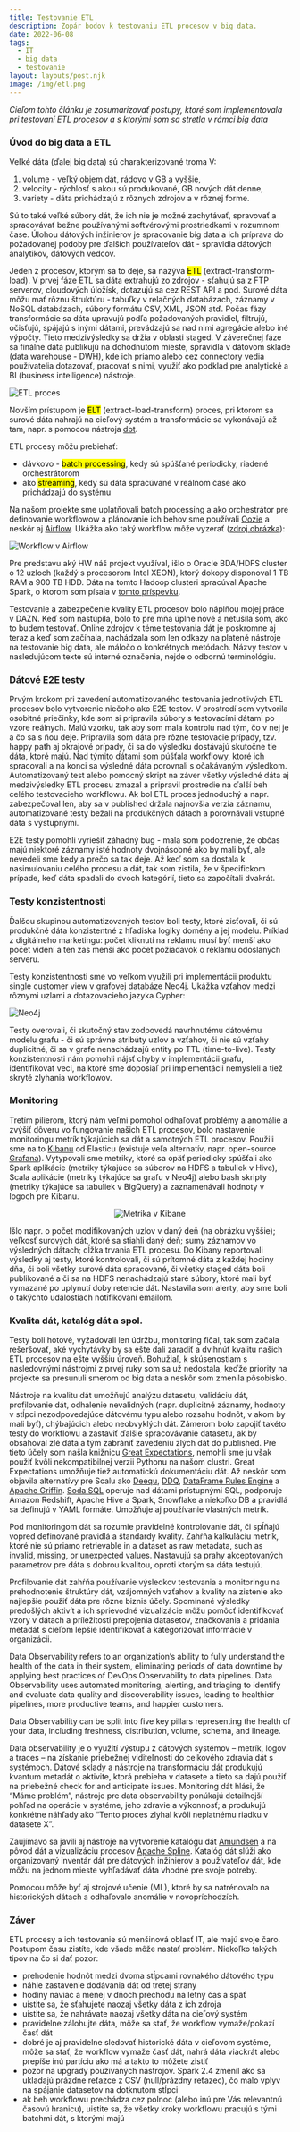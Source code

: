 ```yaml
---
title: Testovanie ETL
description: Zopár bodov k testovaniu ETL procesov v big data.
date: 2022-06-08
tags:
  - IT
  - big data
  - testovanie
layout: layouts/post.njk
image: /img/etl.png
---
```


*Cieľom tohto článku je zosumarizovať postupy, ktoré som implementovala pri testovaní ETL procesov a s ktorými som sa stretla v rámci big data*

### Úvod do big data a ETL
Veľké dáta (ďalej big data) sú charakterizované troma V:
1. volume - veľký objem dát, rádovo v GB a vyššie,
2. velocity - rýchlosť s akou sú produkované, GB nových dát denne,
3. variety - dáta prichádzajú z rôznych zdrojov a v rôznej forme.

Sú to také veľké súbory dát, že ich nie je možné zachytávať, spravovať a spracovávať bežne používanými softvérovými prostriedkami v rozumnom čase.
Úlohou dátových inžinierov je spracovanie big data a ich príprava do požadovanej podoby pre ďalších používateľov dát - spravidla dátových analytikov, dátových vedcov.

Jeden z procesov, ktorým sa to deje, sa nazýva <mark>ETL</mark> (extract-transform-load).
V prvej fáze ETL sa dáta extrahujú zo zdrojov - sťahujú sa z FTP serverov, cloudových úložísk, dotazujú sa cez REST API a pod. Surové dáta môžu mať rôznu štruktúru - tabuľky v relačných databázach, záznamy v NoSQL databázach, súbory formátu CSV, XML, JSON atď.
Počas fázy transformácie sa dáta upravujú podľa požadovaných pravidiel, filtrujú, očisťujú, spájajú s inými dátami, prevádzajú sa nad nimi agregácie alebo iné výpočty. Tieto medzivýsledky sa držia v oblasti staged.
V záverečnej fáze sa finálne dáta publikujú na dohodnutom mieste, spravidla v dátovom sklade (data warehouse - DWH), kde ich priamo alebo cez connectory vedia používatelia dotazovať, pracovať s nimi, využiť ako podklad pre analytické a BI (business intelligence) nástroje.

![ETL proces](/img/etl.png)

Novším prístupom je <mark>ELT</mark> (extract-load-transform) proces, pri ktorom sa surové dáta nahrajú na cieľový systém a transformácie sa vykonávajú až tam, napr. s pomocou nástroja [dbt](https://www.getdbt.com).

ETL procesy môžu prebiehať:
 - dávkovo - <mark>batch processing</mark>, kedy sú spúšťané periodicky, riadené orchestrátorom
 - ako <mark>streaming</mark>, kedy sú dáta spracúvané v reálnom čase ako prichádzajú do systému

Na našom projekte sme uplatňovali batch processing a ako orchestrátor pre definovanie workflowow a plánovanie ich behov sme používali [Oozie](https://oozie.apache.org) a neskôr aj [Airflow](https://airflow.apache.org). Ukážka ako taký workflow môže vyzerať ([zdroj obrázka](https://www.aakashpydi.com/jetstream-architecture/)):

![Workflow v Airflow](/img/airflow.png)

Pre predstavu aký HW náš projekt využíval, išlo o Oracle BDA/HDFS cluster o 12 uzloch (každý s procesorom Intel XEON), ktorý dokopy disponoval 1 TB RAM a 900 TB HDD. Dáta na tomto Hadoop clusteri spracúval Apache Spark, o ktorom som písala v [tomto príspevku](/posts/spark).

Testovanie a zabezpečenie kvality ETL procesov bolo náplňou mojej práce v DAZN. Keď som nastúpila, bolo to pre mňa úplne nové a netušila som, ako to budem testovať. Online zdrojov k téme testovania dát je poskromne aj teraz a keď som začínala, nachádzala som len odkazy na platené nástroje na testovanie big data, ale máločo o konkrétnych metódach. Názvy testov v nasledujúcom texte sú interné označenia, nejde o odbornú terminológiu.

### Dátové E2E testy
Prvým krokom pri zavedení automatizovaného testovania jednotlivých ETL procesov bolo vytvorenie niečoho ako E2E testov. V prostredí som vytvorila osobitné priečinky, kde som si pripravila súbory s testovacími dátami po vzore reálnych. Malú vzorku, tak aby som mala kontrolu nad tým, čo v nej je a čo sa s ňou deje. Pripravila som dáta pre rôzne testovacie prípady, tzv. happy path aj okrajové prípady, či sa do výsledku dostávajú skutočne tie dáta, ktoré majú.
Nad týmito dátami som púšťala workflowy, ktoré ich spracovali a na konci sa výsledné dáta porovnali s očakávaným výsledkom. Automatizovaný test alebo pomocný skript na záver všetky výsledné dáta aj medzivýsledky ETL procesu zmazal a pripravil prostredie na ďalší beh celého testovacieho workflowu.
Ak bol ETL proces jednoduchý a napr. zabezpečoval len, aby sa v published držala najnovšia verzia záznamu, automatizované testy bežali na produkčných dátach a porovnávali vstupné dáta s výstupnými.

E2E testy pomohli vyriešiť záhadný bug - mala som podozrenie, že občas majú niektoré záznamy isté hodnoty dvojnásobné ako by mali byť, ale nevedeli sme kedy a prečo sa tak deje. Až keď som sa dostala k nasimulovaniu celého procesu a dát, tak som zistila, že v špecifickom prípade, keď dáta spadali do dvoch kategórií, tieto sa započítali dvakrát.

### Testy konzistentnosti
Ďalšou skupinou automatizovaných testov boli testy, ktoré zisťovali, či sú produkčné dáta konzistentné z hľadiska logiky domény a jej modelu. Príklad z digitálneho marketingu: počet kliknutí na reklamu musí byť menší ako počet videní a ten zas menší ako počet požiadavok o reklamu odoslaných serveru.

Testy konzistentnosti sme vo veľkom využili pri implementácii produktu single customer view v grafovej databáze Neo4j. Ukážka vzťahov medzi rôznymi uzlami a dotazovacieho jazyka Cypher:

![Neo4j](/img/cypher.png)

Testy overovali, či skutočný stav zodpovedá navrhnutému dátovému modelu grafu - či sú správne atribúty uzlov a vzťahov, či nie sú vzťahy duplicitné, či sa v grafe nenachádzajú entity po TTL (time-to-live). Testy konzistentnosti nám pomohli nájsť chyby v implementácii grafu, identifikovať veci, na ktoré sme doposiaľ pri implementácii nemysleli a tiež skryté zlyhania workflowov.

### Monitoring
Tretím pilierom, ktorý nám veľmi pomohol odhaľovať problémy a anomálie a zvýšiť dôveru vo fungovanie našich ETL procesov, bolo nastavenie monitoringu metrík týkajúcich sa dát a samotných ETL procesov. Použili sme na to [Kibanu](https://www.elastic.co/kibana) od Elasticu (existuje veľa alternatív, napr. open-source [Grafana](https://grafana.com)). Vytypovali sme metriky, ktoré sa opäť periodicky spúšťali ako Spark aplikácie (metriky týkajúce sa súborov na HDFS a tabuliek v Hive), Scala aplikácie (metriky týkajúce sa grafu v Neo4j) alebo bash skripty (metriky týkajúce sa tabuliek v BigQuery) a zaznamenávali hodnoty v logoch pre Kibanu.

<p align="center">
    <img src="/img/metric.png" alt="Metrika v Kibane"/>
</p>

Išlo napr. o počet modifikovaných uzlov v daný deň (na obrázku vyššie); veľkosť surových dát, ktoré sa stiahli daný deň; sumy záznamov vo výsledných dátach; dĺžka trvania ETL procesu.
Do Kibany reportovali výsledky aj testy, ktoré kontrolovali, či sú prítomné dáta z každej hodiny dňa, či boli všetky surové dáta spracované, či všetky staged dáta boli publikované a či sa na HDFS nenachádzajú staré súbory, ktoré mali byť vymazané po uplynutí doby retencie dát. Nastavila som alerty, aby sme boli o takýchto udalostiach notifikovaní emailom.

### Kvalita dát, katalóg dát a spol.
Testy boli hotové, vyžadovali len údržbu, monitoring fičal, tak som začala rešeršovať, aké vychytávky by sa ešte dali zaradiť a dvihnúť kvalitu našich ETL procesov na ešte vyššiu úroveň. Bohužiaľ, k skúsenostiam s nasledovnými nástrojmi z prvej ruky som sa už nedostala, keďže priority na projekte sa presunuli smerom od big data a neskôr som zmenila pôsobisko.

Nástroje na kvalitu dát umožňujú analýzu datasetu, validáciu dát, profilovanie dát, odhalenie nevalidných (napr. duplicitné záznamy, hodnoty v stĺpci nezodpovedajúce dátovému typu alebo rozsahu hodnôt, v akom by mali byť), chýbajúcich alebo neobvyklých dát. Zámerom bolo zapojiť takéto testy do workflowu a zastaviť ďalšie spracovávanie datasetu, ak by obsahoval zlé dáta a tým zabrániť zavedeniu zlých dát do published.
Pre tieto účely som našla knižnicu [Great Expectations](https://greatexpectations.io), nemohli sme ju však použiť kvôli nekompatibilnej verzii Pythonu na našom clustri. Great Expectations umožňuje tiež automatickú dokumentáciu dát. Až neskôr som objavila alternatívy pre Scalu ako [Deequ](https://github.com/awslabs/deequ), [DDQ](https://github.com/FRosner/drunken-data-quality), [DataFrame Rules Engine](https://github.com/databrickslabs/dataframe-rules-engine) a [Apache Griffin](https://griffin.apache.org). [Soda SQL](https://github.com/sodadata/soda-sql) operuje nad dátami prístupnými SQL, podporuje Amazon Redshift, Apache Hive a Spark, Snowflake a niekoľko DB a pravidlá sa definujú v YAML formáte. Umožňuje aj používanie vlastných metrík.

Pod monitoringom dát sa rozumie pravidelné kontrolovanie dát, či spĺňajú vopred definované pravidlá a štandardy kvality. Zahŕňa kalkuláciu metrík, ktoré nie sú priamo retrievable in a dataset as raw metadata, such as invalid, missing, or unexpected values. Nastavujú sa prahy akceptovaných parametrov pre dáta s dobrou kvalitou, oproti ktorým sa dáta testujú.

Profilovanie dát zahŕňa používanie výsledkov testovania a monitoringu na prehodnotenie štruktúry dát, vzájomných vzťahov a kvality na zistenie ako najlepšie použiť dáta pre rôzne biznis účely. Spomínané výsledky predošlých aktivít a ich sprievodné vizualizácie môžu pomôcť identifikovať vzory v dátach a príležitosti prepojenia datasetov, značkovania a pridania metadát s cieľom lepšie identifikovať a kategorizovať informácie v organizácii.

Data Observability refers to an organization’s ability to fully understand the health of the data in their system, eliminating periods of data downtime by applying best practices of DevOps Observability to data pipelines. Data Observability uses automated monitoring, alerting, and triaging to identify and evaluate data quality and discoverability issues, leading to healthier pipelines, more productive teams, and happier customers.

Data Observability can be split into five key pillars representing the health of your data, including freshness, distribution, volume, schema, and lineage.

Data observability je o využití výstupu z dátových systémov – metrík, logov a traces – na získanie priebežnej viditeľnosti do celkového zdravia dát s systémoch. Dátové sklady a nástroje na transformáciu dát produkujú kvantum metadát o aktivite, ktorá prebieha v datasete a tieto sa dajú použiť na priebežné check for and anticipate issues. Monitoring dát hlási, že “Máme problém”, nástroje pre data observability ponúkajú detailnejší pohľad na operácie v systéme, jeho zdravie a výkonnosť; a produkujú konkrétne náhľady ako “Tento proces zlyhal kvôli neplatnému riadku v datasete X”.

Zaujímavo sa javili aj nástroje na vytvorenie katalógu dát [Amundsen](https://www.amundsen.io) a na pôvod dát a vizualizáciu procesov [Apache Spline](https://absaoss.github.io/spline). Katalóg dát slúži ako organizovaný inventár dát pre dátových inžinierov a používateľov dát, kde môžu na jednom mieste vyhľadávať dáta vhodné pre svoje potreby.

Pomocou môže byť aj strojové učenie (ML), ktoré by sa natrénovalo na historických dátach a odhaľovalo anomálie v novopríchodzích.

### Záver
ETL procesy a ich testovanie sú menšinová oblasť IT, ale majú svoje čaro. Postupom času zistíte, kde všade môže nastať problém. Niekoľko takých tipov na čo si dať pozor:
- prehodenie hodnôt medzi dvoma stĺpcami rovnakého dátového typu
- náhle zastavenie dodávania dát od tretej strany
- hodiny naviac a menej v dňoch prechodu na letný čas a späť
- uistite sa, že sťahujete naozaj všetky dáta z ich zdroja
- uistite sa, že nahrávate naozaj všetky dáta na cieľový systém
- pravidelne zálohujte dáta, môže sa stať, že workflow vymaže/pokazí časť dát
- dobré je aj pravidelne sledovať historické dáta v cieľovom systéme, môže sa stať, že workflow vymaže časť dát, nahrá dáta viackrát alebo prepíše inú partíciu ako má a takto to môžete zistiť
- pozor na upgrady používaných nástrojov. Spark 2.4 zmenil ako sa ukladajú prázdne reťazce z CSV (null/prázdny reťazec), čo malo vplyv na spájanie datasetov na dotknutom stĺpci
- ak beh workflowu prechádza cez polnoc (alebo inú pre Vás relevantnú časovú hranicu), uistite sa, že všetky kroky workflowu pracujú s tými batchmi dát, s ktorými majú
